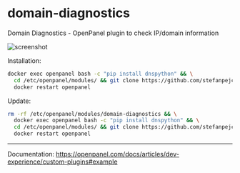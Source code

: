 # domain-diagnostics
Domain Diagnostics - OpenPanel plugin to check IP/domain information

![screenshot](https://i.postimg.cc/zJzJq826/slika.png)

Installation:
```bash
docker exec openpanel bash -c "pip install dnspython" && \
  cd /etc/openpanel/modules/ && git clone https://github.com/stefanpejcic/domain-diagnostics && \
  docker restart openpanel
```

Update:
```bash
rm -rf /etc/openpanel/modules/domain-diagnostics && \
  docker exec openpanel bash -c "pip install dnspython" && \
  cd /etc/openpanel/modules/ && git clone https://github.com/stefanpejcic/domain-diagnostics && \
  docker restart openpanel
```

---

Documentation: https://openpanel.com/docs/articles/dev-experience/custom-plugins#example
